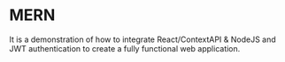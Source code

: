 # MERN
 It is a demonstration of how to integrate React/ContextAPI & NodeJS and JWT authentication to create a fully functional web application.
